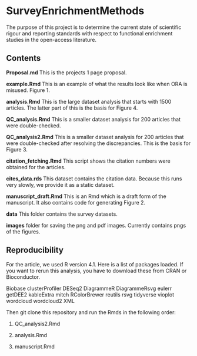 # SurveyEnrichmentMethods

The purpose of this project is to determine the current state of scientific rigour and reporting standards with respect to functional enrichment studies in the open-access literature.

## Contents

**Proposal.md** This is the projects 1 page proposal.

**example.Rmd** This is an example of what the results look like when ORA is misused. Figure 1.

**analysis.Rmd** This is the large dataset analysis that starts with 1500 articles.
The latter part of this is the basis for Figure 4.

**QC_analysis.Rmd** This is a smaller dataset analysis for 200 articles that were double-checked.

**QC_analysis2.Rmd** This is a smaller dataset analysis for 200 articles that were double-checked after resolving the discrepancies.
This is the basis for Figure 3.

**citation_fetching.Rmd** This script shows the citation numbers were obtained for the articles.

**cites_data.rds** This dataset contains the citation data.
Because this runs very slowly, we provide it as a static dataset.

**manuscript_draft.Rmd** This is an Rmd which is a draft form of the manuscript. It also contains code for generating Figure 2.

**data** This folder contains the survey datasets.

**images** folder for saving the png and pdf images. Currently contains pngs of the figures.

## Reproducibility

For the article, we used R version 4.1.
Here is a list of packages loaded.
If you want to rerun this analysis, you have to download these from CRAN or Bioconductor.

Biobase
clusterProfiler
DESeq2
DiagrammeR
DiagrammeRsvg
eulerr
getDEE2
kableExtra
mitch
RColorBrewer
reutils
rsvg
tidyverse
vioplot
wordcloud
wordcloud2
XML

Then git clone this repository and run the Rmds in the following order:

1. QC_analysis2.Rmd

2. analysis.Rmd

3. manuscript.Rmd
